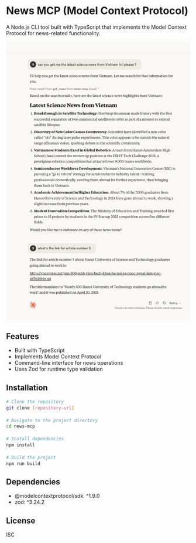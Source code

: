 # News MCP (Model Context Protocol)

A Node.js CLI tool built with TypeScript that implements the Model Context Protocol for news-related functionality.

<img src="screenshots/1.png" alt="Cerner" width="700">

## Features

- Built with TypeScript
- Implements Model Context Protocol
- Command-line interface for news operations
- Uses Zod for runtime type validation

## Installation

```bash
# Clone the repository
git clone [repository-url]

# Navigate to the project directory
cd news-mcp

# Install dependencies
npm install

# Build the project
npm run build
```

## Dependencies

- @modelcontextprotocol/sdk: ^1.9.0
- zod: ^3.24.2

## License

ISC